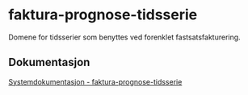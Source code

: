 # faktura-prognose-tidsserie
Domene for tidsserier som benyttes ved forenklet fastsatsfakturering.

## Dokumentasjon
[Systemdokumentasjon - faktura-prognose-tidsserie](http://wiki/confluence/display/dok/Fakturamodul+-+faktura-prognose-tidsserie)
